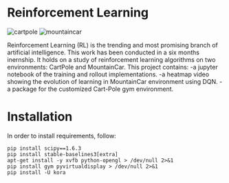 # Reinforcement Learning
![cartpole](https://user-images.githubusercontent.com/81243747/133919177-03967838-dc7b-4116-96b6-8b3f830b454a.gif) 
![mountaincar](https://user-images.githubusercontent.com/81243747/133919306-83056797-55a3-45f8-962c-9f17413f0ff5.gif)

Reinforcement Learning (RL) is the trending and most promising branch of artificial intelligence. This work has been conducted in a six months inernship. It holds on a study of reinforcement learning algorithms on two environments: CartPole and MountainCar.
This project contains:
-a jupyter notebook of the training and rollout implementations.
-a heatmap video showing the evolution of learning in MountainCar environment using DQN.
-a package for the customized Cart-Pole gym environment.



# Installation
In order to install requirements, follow:
```
pip install scipy==1.6.3
pip install stable-baselines3[extra]
apt-get install -y xvfb python-opengl > /dev/null 2>&1
pip install gym pyvirtualdisplay > /dev/null 2>&1
pip install -U kora
```


